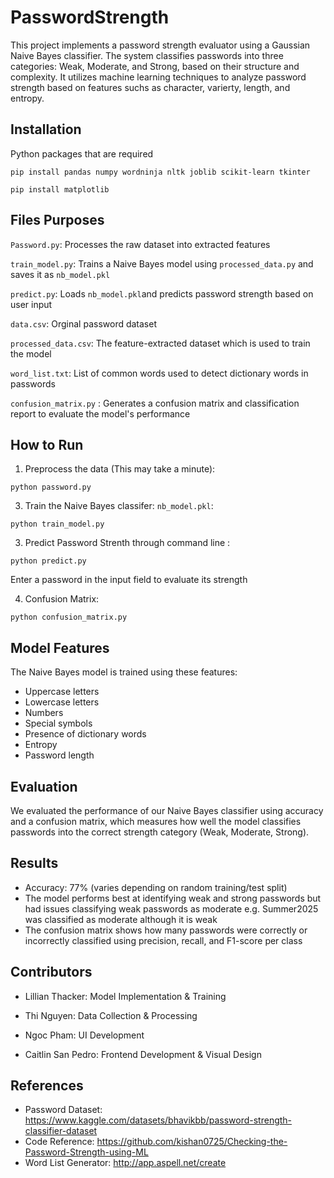 # PasswordStrength
This project implements a password strength evaluator using a Gaussian Naive Bayes classifier. The system classifies passwords into three categories: Weak, Moderate, and Strong, based on their structure and complexity. It utilizes machine learning techniques to analyze password strength based on features suchs as character, varierty, length, and entropy.

## Installation
Python packages that are required

`pip install pandas numpy wordninja nltk joblib scikit-learn tkinter`

`pip install matplotlib`


## Files Purposes
`Password.py`: Processes the raw dataset into extracted features

`train_model.py`: Trains a Naive Bayes model using `processed_data.py` and saves it as `nb_model.pkl`

`predict.py`: Loads `nb_model.pkl`and predicts password strength based on user input

`data.csv`: Orginal password dataset

`processed_data.csv`: The feature-extracted dataset which is used to train the model

`word_list.txt`: List of common words used to detect dictionary words in passwords

`confusion_matrix.py` : Generates a confusion matrix and classification report to evaluate the model's performance

## How to Run
1. Preprocess the data (This may take a minute):

`python password.py`

3. Train the Naive Bayes classifer: `nb_model.pkl`:

`python train_model.py`

3. Predict Password Strenth through command line :

`python predict.py`

Enter a password in the input field to evaluate its strength

4. Confusion Matrix:

`python confusion_matrix.py`

## Model Features
The Naive Bayes model is trained using these features:

* Uppercase letters
* Lowercase letters
* Numbers
* Special symbols
* Presence of dictionary words
* Entropy
* Password length

## Evaluation
We evaluated the performance of our Naive Bayes classifier using accuracy and a confusion matrix, which measures how well the model classifies passwords into the correct strength category (Weak, Moderate, Strong).

## Results
* Accuracy: 77% (varies depending on random training/test split)
* The model performs best at identifying weak and strong passwords but had issues classifying weak passwords as moderate e.g. Summer2025 was classified as moderate although it is weak
* The confusion matrix shows how many passwords were correctly or incorrectly classified using precision, recall, and F1-score per class

## Contributors
* Lillian Thacker: Model Implementation & Training

* Thi Nguyen: Data Collection & Processing

* Ngoc Pham: UI Development

* Caitlin San Pedro: Frontend Development & Visual Design

## References
* Password Dataset: https://www.kaggle.com/datasets/bhavikbb/password-strength-classifier-dataset
* Code Reference: https://github.com/kishan0725/Checking-the-Password-Strength-using-ML
* Word List Generator: http://app.aspell.net/create
